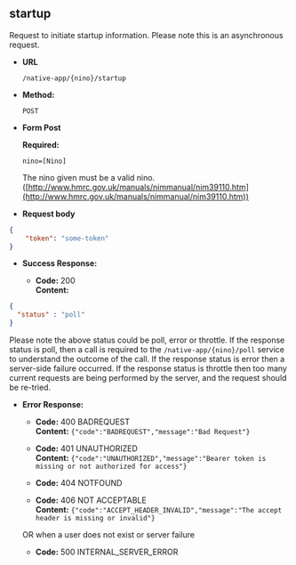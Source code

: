startup
----
  Request to initiate startup information. Please note this is an asynchronous request.
  
* **URL**

  `/native-app/{nino}/startup`

* **Method:**
  
  `POST`
  
*  **Form Post**

   **Required:**

   `nino=[Nino]`

   The nino given must be a valid nino. ([http://www.hmrc.gov.uk/manuals/nimmanual/nim39110.htm](http://www.hmrc.gov.uk/manuals/nimmanual/nim39110.htm))

*  **Request body**

```json
{
    "token": "some-token"
}
```

* **Success Response:**

  * **Code:** 200 <br />
    **Content:** 

```json
{
  "status" : "poll"
}
```

Please note the above status could be poll, error or throttle.
If the response status is poll, then a call is required to the `/native-app/{nino}/poll` service to understand the outcome of the call.
If the response status is error then a server-side failure occurred.
If the response status is throttle then too many current requests are being performed by the server, and the request should be re-tried.

* **Error Response:**

  * **Code:** 400 BADREQUEST <br />
    **Content:** `{"code":"BADREQUEST","message":"Bad Request"}`

  * **Code:** 401 UNAUTHORIZED <br/>
    **Content:** `{"code":"UNAUTHORIZED","message":"Bearer token is missing or not authorized for access"}`

  * **Code:** 404 NOTFOUND <br/>

  * **Code:** 406 NOT ACCEPTABLE <br />
    **Content:** `{"code":"ACCEPT_HEADER_INVALID","message":"The accept header is missing or invalid"}`

  OR when a user does not exist or server failure

  * **Code:** 500 INTERNAL_SERVER_ERROR <br/>



